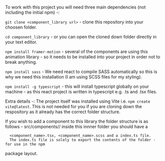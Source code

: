 To work with this project you will need three main dependencies (not including the initial npm) -:

`git clone <component_library url>` - clone this repository into your choosen folder.

`cd component_library` - or you can open the cloned down folder directly in your text editor.

`npm install framer-motion` - several of the components are using this animation library - so it needs to be installed into your project in order not to break anything.

`npm install sass` - We need react to compile SASS automatically so this is why we need this installation (I am using SCSS files for my styling).
                                                                                                           
`npm install -g typescript` - this will install typescript globally on your machine - as this react project is written in typescript e.g. .ts and .tsx files.
                                                                                                           
Extra details -: The project itself was installed using Vite i.e. `npm create vite@latest`. This is not needed for you if you are cloning down the respository
as it already has the correct folder structure. 

If you wish to add a component to this library the folder structure is as follows - src/components/<your component name>/ inside this innner folder you should
have a 
                                                                                                           
      <component_name>.tsx, <component_name>.scss and a index.ts file. 
      The index.ts file is solely to export the contents of the folder - for use in the npm
                                                                                                           
package layout.
